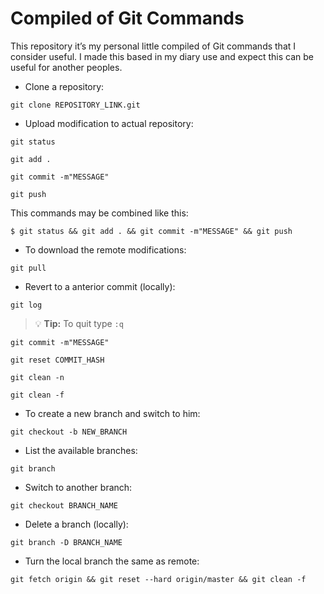 # Compiled of Git Commands
This repository it’s my personal little compiled of Git commands that I consider useful. I made this based in my diary use and expect this can be useful for another peoples.

- Clone a repository:

```
git clone REPOSITORY_LINK.git
```

- Upload modification to actual repository:
```
git status
```
```
git add .
```
```
git commit -m"MESSAGE"
```
```
git push
```

This commands may be combined like this:

```
$ git status && git add . && git commit -m"MESSAGE" && git push

```
- To download the remote modifications:

```
git pull

```
- Revert to a anterior commit (locally):
```
git log
```
> :bulb: **Tip:** To quit type `:q`

```
git commit -m"MESSAGE"
```
```
git reset COMMIT_HASH        
```
```
git clean -n
```

```
git clean -f
```

- To create a new branch and switch to him:
```
git checkout -b NEW_BRANCH
```
- List the available branches:
```
git branch
```
- Switch to another branch:
```
git checkout BRANCH_NAME
```
- Delete a branch (locally):
```
git branch -D BRANCH_NAME
```
- Turn the local branch the same as remote:
```
git fetch origin && git reset --hard origin/master && git clean -f
```
